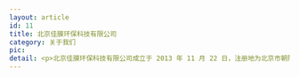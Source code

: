 ```yaml
---
layout: article
id: 11
title: 北京佳膜环保科技有限公司
category: 关于我们
pic: 
detail: <p>北京佳膜环保科技有限公司成立于 2013 年 11 月 22 日，注册地为北京市朝阳区，是以研发、生产聚四氟乙烯（PTFE）微孔膜为核心产品的双高新（国家级高新、中关村高新）民营高科技企业，拥有完整知识产权的全段生产设备、工艺技术和流程。</p><p></p><p><img src="/assets/images/5846843312659.jpg"  class="img-thumbnail" style="float:right; width:300px">为了使聚四氟乙烯微孔膜项目产业化，2017 年 4 月在江西省上饶市万年县设立生产基地，2021年5月在浙江省温州市龙湾区注册成立产品研发中心——浙江佳膜新材料研发有限责任公司，并已于2023年1月5日与中科芯光子（浙江）科技发展有限公司签订合作协议。</p><p>公司的核心技术产品是聚四氟乙烯微多孔膜（PTFE 膜）及覆膜产品，各项关键性能指标均达到国际先进水平，拥有多项专利技术，研发出四大板块多种应用产品，用于质子交换膜领域、生物医药领域、纺织领域（特种复合面料、军警服装、户外用品、民用纺织纺织）及大环保领域（工业除尘和新风系统）。</p><p><img src="/assets/images/20241001215345.jpg"  class="img-thumbnail"/></p><p>已投产意大利定制覆膜设备2套；<br>已投产4条PTFE薄膜生产线；<br>员工人数100余人，<br>拥有20000平方米独立生产车间；<br>年产能4000万平米，<br>2020年销售额超过1亿元人民币，<br>是国内第一家也是目前唯一一家指标超过美国戈尔公司的国内膜材料公司。</p><p><img src="/assets/images/20241001220202.jpg"  class="img-thumbnail"/></p>
---
```


